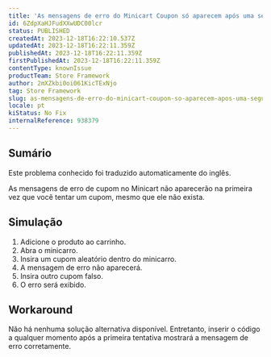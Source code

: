 ```yaml
---
title: 'As mensagens de erro do Minicart Coupon só aparecem após uma segunda tentativa'
id: 6ZdpXaHJFudXXwUDC00lcr
status: PUBLISHED
createdAt: 2023-12-18T16:22:10.537Z
updatedAt: 2023-12-18T16:22:11.359Z
publishedAt: 2023-12-18T16:22:11.359Z
firstPublishedAt: 2023-12-18T16:22:11.359Z
contentType: knownIssue
productTeam: Store Framework
author: 2mXZkbi0oi061KicTExNjo
tag: Store Framework
slug: as-mensagens-de-erro-do-minicart-coupon-so-aparecem-apos-uma-segunda-tentativa
locale: pt
kiStatus: No Fix
internalReference: 938379
---
```


## Sumário

<div class="alert alert-info">
  <p>Este problema conhecido foi traduzido automaticamente do inglês.</p>
</div>


As mensagens de erro de cupom no Minicart não aparecerão na primeira vez que você tentar um cupom, mesmo que ele não exista.

## Simulação



1. Adicione o produto ao carrinho.
2. Abra o minicarro.
3. Insira um cupom aleatório dentro do minicarro.
4. A mensagem de erro não aparecerá.
5. Insira outro cupom falso.
6. O erro será exibido.



## Workaround


Não há nenhuma solução alternativa disponível. Entretanto, inserir o código a qualquer momento após a primeira tentativa mostrará a mensagem de erro corretamente.





